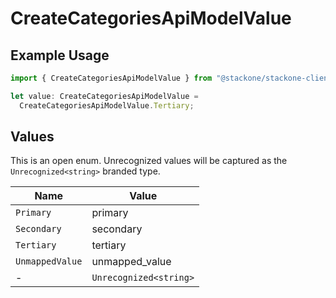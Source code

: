 # CreateCategoriesApiModelValue

## Example Usage

```typescript
import { CreateCategoriesApiModelValue } from "@stackone/stackone-client-ts/sdk/models/shared";

let value: CreateCategoriesApiModelValue =
  CreateCategoriesApiModelValue.Tertiary;
```

## Values

This is an open enum. Unrecognized values will be captured as the `Unrecognized<string>` branded type.

| Name                   | Value                  |
| ---------------------- | ---------------------- |
| `Primary`              | primary                |
| `Secondary`            | secondary              |
| `Tertiary`             | tertiary               |
| `UnmappedValue`        | unmapped_value         |
| -                      | `Unrecognized<string>` |